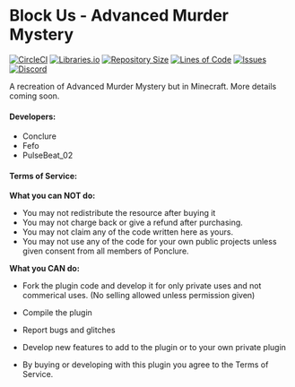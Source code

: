 # Block Us - Advanced Murder Mystery 
[![CircleCI](https://img.shields.io/circleci/build/github/Ponclure/Minecraft-Among-Us/main?style=for-the-badge)](https://circleci.com/gh/Ponclure/Minecraft-Among-Us)
[![Libraries.io](https://img.shields.io/librariesio/github/Ponclure/Minecraft-Among-Us?style=for-the-badge)](https://github.com/Ponclure/Minecraft-Among-Us)
[![Repository Size](https://img.shields.io/github/languages/code-size/Ponclure/Minecraft-Among-Us?style=for-the-badge)](https://github.com/Ponclure/Minecraft-Among-Us)
[![Lines of Code](https://img.shields.io/tokei/lines/github/Ponclure/Minecraft-Among-Us?style=for-the-badge)](https://github.com/Ponclure/Minecraft-Among-Us)
[![Issues](https://img.shields.io/github/issues/Ponclure/Minecraft-Among-Us?style=for-the-badge)](https://github.com/Ponclure/Minecraft-Among-Us/issues)
[![Discord](https://img.shields.io/discord/775376080546693120.svg?style=for-the-badge)](https://discord.gg/d7qfcUwhex)

A recreation of Advanced Murder Mystery but in Minecraft.
More details coming soon.

#### Developers:
* Conclure
* Fefo
* PulseBeat_02

#### Terms of Service:

**What you can NOT do:**
  - You may not redistribute the resource after buying it
  - You may not charge back or give a refund after purchasing.
  - You may not claim any of the code written here as yours. 
  - You may not use any of the code for your own public projects unless given consent from all members of Ponclure.

**What you CAN do:**
  - Fork the plugin code and develop it for only private uses and not commerical uses. (No selling allowed unless permission given)
  - Compile the plugin
  - Report bugs and glitches
  - Develop new features to add to the plugin or to your own private plugin

- By buying or developing with this plugin you agree to the Terms of Service.
